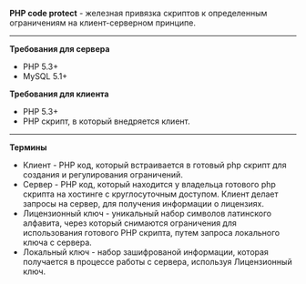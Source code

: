 <b>PHP code protect</b> - железная привязка скриптов к определенным ограничениям на клиент-серверном принципе.


<hr>


<b>Требования для сервера</b>

- PHP 5.3+
- MySQL 5.1+

<b>Требования для клиента</b>

- PHP 5.3+
- PHP скрипт, в который внедряется клиент.

<hr>

<b>Термины</b>

<ul>

<li>Клиент - PHP код, который встраивается в готовый php скрипт для создания и регулирования ограничений.</li>

<li>Сервер - PHP код, который находится у владельца готового php скрипта на хостинге с круглосуточным доступом.
 Клиент делает запросы на сервер, для получения информации о лицензиях.</li>
 
 <li>Лицензионный ключ - уникальный набор символов латинского алфавита, через который снимаются ограничения для использования готового PHP скрипта,
 путем запроса локального ключа с сервера.
 </li>
 
 <li>Локальный ключ - набор зашифрованой информации, которая получается в процессе работы с сервера,
  используя Лицензионный ключ.</li>
  
</ul>
